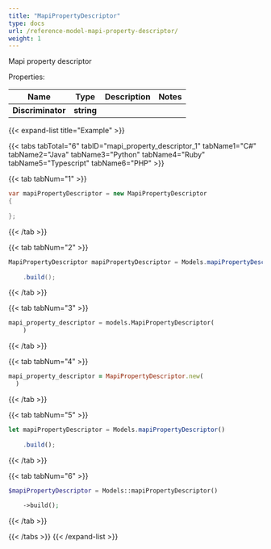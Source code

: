 ```yaml
---
title: "MapiPropertyDescriptor"
type: docs
url: /reference-model-mapi-property-descriptor/
weight: 1
---
```

Mapi property descriptor             

Properties:

Name | Type | Description | Notes
---- | ---- | ----------- | -----
**Discriminator** | **string** |  | 


{{< expand-list title="Example" >}}

{{< tabs tabTotal="6" tabID="mapi_property_descriptor_1" tabName1="C#" tabName2="Java" tabName3="Python" tabName4="Ruby" tabName5="Typescript" tabName6="PHP" >}}

{{< tab tabNum="1" >}}

```csharp
var mapiPropertyDescriptor = new MapiPropertyDescriptor
{
    
};
```

{{< /tab >}}

{{< tab tabNum="2" >}}

```java
MapiPropertyDescriptor mapiPropertyDescriptor = Models.mapiPropertyDescriptor()
    
    .build();
```

{{< /tab >}}

{{< tab tabNum="3" >}}

```python
mapi_property_descriptor = models.MapiPropertyDescriptor(
    )
```

{{< /tab >}}

{{< tab tabNum="4" >}}

```ruby
mapi_property_descriptor = MapiPropertyDescriptor.new(
  )
```

{{< /tab >}}

{{< tab tabNum="5" >}}

```typescript
let mapiPropertyDescriptor = Models.mapiPropertyDescriptor()
    
    .build();
```

{{< /tab >}}

{{< tab tabNum="6" >}}

```php
$mapiPropertyDescriptor = Models::mapiPropertyDescriptor()
    
    ->build();
```

{{< /tab >}}

{{< /tabs >}}
{{< /expand-list >}}

